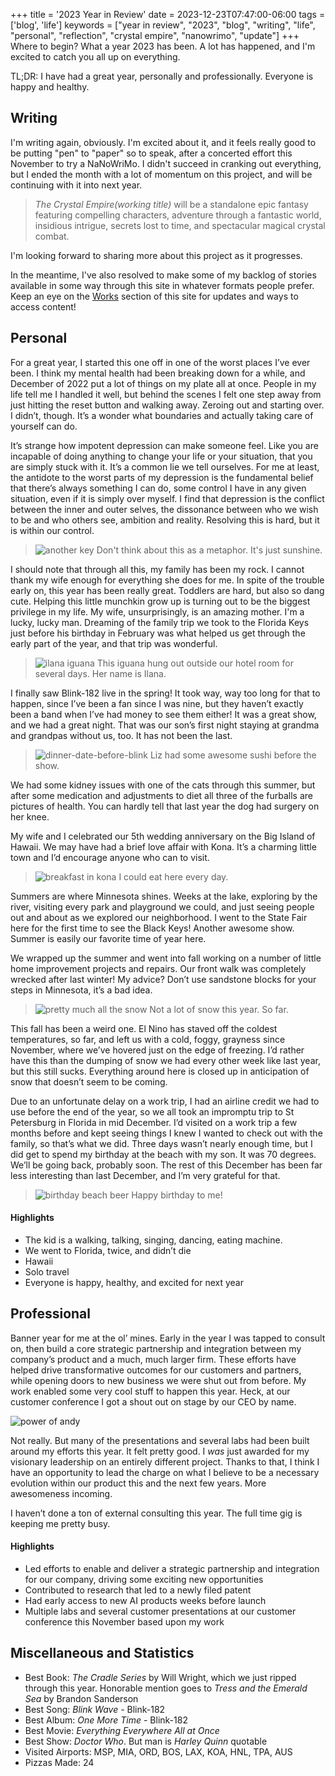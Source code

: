 +++
title = '2023 Year in Review'
date = 2023-12-23T07:47:00-06:00
tags = ['blog', 'life']
keywords = ["year in review", "2023", "blog", "writing", "life", "personal", "reflection", "crystal empire", "nanowrimo", "update"]
+++
Where to begin? What a year 2023 has been. A lot has happened, and I'm excited to catch you all up on everything.

TL;DR: I have had a great year, personally and professionally.  Everyone is happy and healthy.

## Writing

I'm writing again, obviously. I'm excited about it, and it feels really good to be putting "pen" to "paper" so to speak, after a concerted effort this November to try a NaNoWriMo. I didn't succeed in cranking out everything, but I ended the month with a lot of momentum on this project, and will be continuing with it into next year.

>*The Crystal Empire(working title)* will be a standalone epic fantasy featuring compelling characters, adventure through a fantastic world, insidious intrigue, secrets lost to time, and spectacular magical crystal combat.

I'm looking forward to sharing more about this project as it progresses.

In the meantime, I've also resolved to make some of my backlog of stories available in some way through this site in whatever formats people prefer.  Keep an eye on the [Works](/works) section of this site for updates and ways to access content!

## Personal

For a great year, I started this one off in one of the worst places I’ve ever been. I think my mental health had been breaking down for a while, and December of 2022 put a lot of things on my plate all at once. People in my life tell me I handled it well, but behind the scenes I felt one step away from just hitting the reset button and walking away. Zeroing out and starting over. I didn’t, though. It’s a wonder what boundaries and actually taking care of yourself can do.

It’s strange how impotent depression can make someone feel. Like you are incapable of doing anything to change your life or your situation, that you are simply stuck with it. It’s a common lie we tell ourselves. For me at least, the antidote to the worst parts of my depression is the fundamental belief that there’s always something I can do, some control I have in any given situation, even if it is simply over myself. I find that depression is the conflict between the inner and outer selves, the dissonance between who we wish to be and who others see, ambition and reality. Resolving this is hard, but it is within our control.

> ![another key](/images/another-key.jpeg)
> Don't think about this as a metaphor. It's just sunshine.

I should note that through all this, my family has been my rock. I cannot thank my wife enough for everything she does for me. In spite of the trouble early on, this year has been really great. Toddlers are hard, but also so dang cute. Helping this little munchkin grow up is turning out to be the biggest privilege in my life. My wife, unsurprisingly, is an amazing mother. I'm a lucky, lucky man. Dreaming of the family trip we took to the Florida Keys just before his birthday in February was what helped us get through the early part of the year, and that trip was wonderful.

> ![ilana iguana](/images/ilana-iguana.jpeg)
> This iguana hung out outside our hotel room for several days. Her name is Ilana.

I finally saw Blink-182 live in the spring! It took way, way too long for that to happen, since I’ve been a fan since I was nine, but they haven’t exactly been a band when I’ve had money to see them either! It was a great show, and we had a great night. That was our son’s first night staying at grandma and grandpas without us, too. It has not been the last.

> ![dinner-date-before-blink](/images/dinner-date-before-blink.jpg)
> Liz had some awesome sushi before the show.

We had some kidney issues with one of the cats through this summer, but after some medication and adjustments to diet all three of the furballs are pictures of health. You can hardly tell that last year the dog had surgery on her knee.

My wife and I celebrated our 5th wedding anniversary on the Big Island of Hawaii. We may have had a brief love affair with Kona. It’s a charming little town and I’d encourage anyone who can to visit.

> ![breakfast in kona](/images/breakfast-in-kona.jpeg)
> I could eat here every day.

Summers are where Minnesota shines. Weeks at the lake, exploring by the river, visiting every park and playground we could, and just seeing people out and about as we explored our neighborhood. I went to the State Fair here for the first time to see the Black Keys! Another awesome show. Summer is easily our favorite time of year here.

We wrapped up the summer and went into fall working on a number of little home improvement projects and repairs. Our front walk was completely wrecked after last winter! My advice? Don’t use sandstone blocks for your steps in Minnesota, it’s a bad idea.

> ![pretty much all the snow](/images/pretty-much-all-the-snow.jpg)
> Not a lot of snow this year. So far.

This fall has been a weird one. El Nino has staved off the coldest temperatures, so far, and left us with a cold, foggy, grayness since November, where we’ve hovered just on the edge of freezing. I’d rather have this than the dumping of snow we had every other week like last year, but this still sucks. Everything around here is closed up in anticipation of snow that doesn’t seem to be coming.

Due to an unfortunate delay on a work trip, I had an airline credit we had to use before the end of the year, so we all took an impromptu trip to St Petersburg in Florida in mid December. I’d visited on a work trip a few months before and kept seeing things I knew I wanted to check out with the family, so that’s what we did. Three days wasn’t nearly enough time, but I did get to spend my birthday at the beach with my son. It was 70 degrees. We’ll be going back, probably soon. The rest of this December has been far less interesting than last December, and I’m very grateful for that.

> ![birthday beach beer](/images/birthday-beach-beer.jpeg)
> Happy birthday to me!

#### Highlights
* The kid is a walking, talking, singing, dancing, eating machine.
* We went to Florida, twice, and didn’t die
* Hawaii
* Solo travel
* Everyone is happy, healthy, and excited for next year

## Professional

Banner year for me at the ol’ mines. Early in the year I was tapped to consult on, then build a core strategic partnership and integration between my company’s product and a much, much larger firm. These efforts have helped drive transformative outcomes for our customers and partners, while opening doors to new business we were shut out from before. My work enabled some very cool stuff to happen this year. Heck, at our customer conference I got a shout out on stage by our CEO by name.

![power of andy](/images/power-of-andy.jpeg)

Not really. But many of the presentations and several labs had been built around my efforts this year. It felt pretty good. I _was_ just awarded for my visionary leadership on an entirely different project. Thanks to that, I think I have an opportunity to lead the charge on what I believe to be a necessary evolution within our product this and the next few years. More awesomeness incoming.

I haven’t done a ton of external consulting this year. The full time gig is keeping me pretty busy.

#### Highlights
* Led efforts to enable and deliver a strategic partnership and integration for our company, driving some exciting new opportunities
* Contributed to research that led to a newly filed patent
* Had early access to new AI products weeks before launch
* Multiple labs and several customer presentations at our customer conference this November based upon my work

## Miscellaneous and Statistics

* Best Book: _The Cradle Series_ by Will Wright, which we just ripped through this year.  Honorable mention goes to _Tress and the Emerald Sea_ by Brandon Sanderson
* Best Song: _Blink Wave_ - Blink-182
* Best Album: _One More Time_ - Blink-182
* Best Movie: _Everything Everywhere All at Once_
* Best Show: _Doctor Who_. But man is _Harley Quinn_ quotable
* Visited Airports: MSP, MIA, ORD, BOS, LAX, KOA, HNL, TPA, AUS
* Pizzas Made: 24